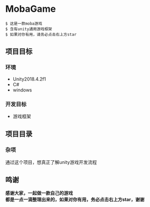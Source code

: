 # MobaGame
``` 
$ 这是一款moba游戏
$ 含有unity通用游戏框架
$ 如果对你有用，请务必点击右上方star
``` 


## 项目目标


### 环境

- Unity2018.4.2f1
- C#
- windows   

### 开发目标
  
- 游戏框架

## 项目目录

### 杂项
通过这个项目，想真正了解unity游戏开发流程

## 鸣谢

**感谢大家，一起做一款自己的游戏**   
**都是一点一滴整理出来的，如果对你有用，务必点击右上方star，谢谢** 